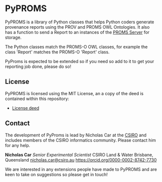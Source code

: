 # PyPROMS

PyPROMS is a library of Python classes that helps Python coders generate provenance reports using the PROV and PROMS OWL Ontologies. It also has a function to send a Report to an instances of the [PROMS Server](http://promsns.org/wiki/proms) for storage.

The Python classes match the PROMS-O OWL classes, for example the class 'Report' matches the PROMS-O 'Report' class.

PyProms is expected to be extended so if you need so add to it to get your reporting job done, please do so! 

## License
PyPROMS is licensed using the MIT License, an a copy of the deed is contained within this repository:

* [License deed](LICENSE.txt)

## Contact

The development of PyProms is lead by Nicholas Car at the [CSIRO](http://csiro.au) and includes members of the CSIRO informatics community. Please contact him for any help.

**Nicholas Car**
*Senior Experimental Scientist*
CSIRO Land & Water
Brisbane, Queensland
<nicholas.car@csiro.au>
<https://orcid.org/0000-0002-8742-7730>

We are interested in any extensions people have made to PyPROMS and are keen to take on suggestions so please get in touch!